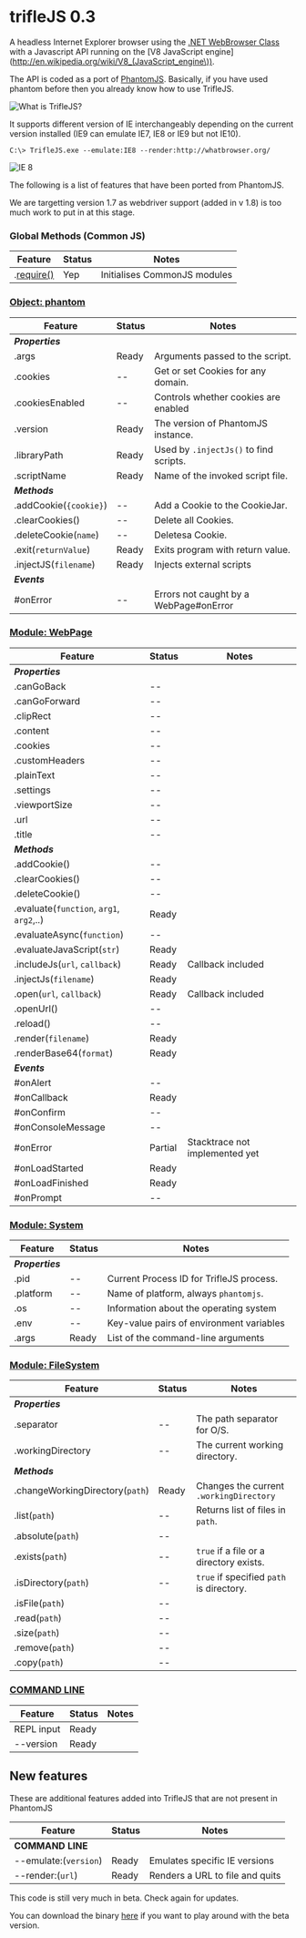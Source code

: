 trifleJS 0.3
=========

A headless Internet Explorer browser using the [.NET WebBrowser Class](http://msdn.microsoft.com/en-us/library/system.windows.forms.webbrowser.aspx) with a Javascript API running on the [V8 JavaScript engine](http://en.wikipedia.org/wiki/V8_(JavaScript_engine\)).

The API is coded as a port of [PhantomJS](http://phantomjs.org). Basically, if you have used phantom before then you already know how to use TrifleJS.

![What is TrifleJS?](https://raw.github.com/sdesalas/trifleJS/master/Docs/What.Is.Trifle.png "What is TrifleJS?")

It supports different version of IE interchangeably depending on the current version installed (IE9 can emulate IE7, IE8 or IE9 but not IE10).

    C:\> TrifleJS.exe --emulate:IE8 --render:http://whatbrowser.org/

![IE 8](https://raw.github.com/sdesalas/trifleJS/master/Docs/whatbrowser.org.IE8.png "Running as IE 8")

The following is a list of features that have been ported from PhantomJS. 

We are targetting version 1.7 as webdriver support (added in v 1.8) is too much work to put in at this stage.

### Global Methods (Common JS)

|Feature                                  | Status   | Notes                                |
|-----------------------------------------|----------|--------------------------------------|
|.[require()](https://github.com/ariya/phantomjs/wiki/API-Reference#function-require)   | Yep      | Initialises CommonJS modules         |

### [Object: phantom](https://github.com/ariya/phantomjs/wiki/API-Reference-phantom)

|Feature                                  | Status   | Notes                                |
|-----------------------------------------|----------|--------------------------------------|
|*__Properties__*                                                                           |
|.args                                    | Ready    | Arguments passed to the script.      |
|.cookies                                 | --       | Get or set Cookies for any domain.   | 
|.cookiesEnabled                          | --       | Controls whether cookies are enabled | 
|.version                                 | Ready    | The version of PhantomJS instance.   | 
|.libraryPath                             | Ready    | Used by `.injectJs()` to find scripts. |
|.scriptName                              | Ready    | Name of the invoked script file.     |
|*__Methods__*                                                                              |
|.addCookie(`{cookie}`)                   | --       | Add a Cookie to the CookieJar.       |
|.clearCookies()                          | --       | Delete all Cookies.                  |
|.deleteCookie(`name`)                    | --       | Deletesa Cookie.                     |
|.exit(`returnValue`)                     | Ready    | Exits program with return value.     |
|.injectJS(`filename`)                    | Ready    | Injects external scripts             |
|*__Events__*                                                                               |
|#onError                                 | --       | Errors not caught by a WebPage#onError |

### [Module: WebPage](https://github.com/ariya/phantomjs/wiki/API-Reference-WebPage)

|Feature                                  | Status   | Notes                                |
|-----------------------------------------|----------|--------------------------------------|
|*__Properties__*                                                                           |
|.canGoBack                               | --       |                                      |
|.canGoForward                            | --       |                                      |
|.clipRect                                | --       |                                      |
|.content                                 | --       |                                      |
|.cookies                                 | --       |                                      |
|.customHeaders                           | --       |                                      |
|.plainText                               | --       |                                      |
|.settings                                | --       |                                      |
|.viewportSize                            | --       |                                      |
|.url                                     | --       |                                      |
|.title                                   | --       |                                      |
|*__Methods__*                                                                             |
|.addCookie()                             | --       |                                     |
|.clearCookies()                          | --       |                                     |
|.deleteCookie()                          | --       |                                     |
|.evaluate(`function`, `arg1`, `arg2`,..) | Ready    |                                      |
|.evaluateAsync(`function`)               | --       |                                     |
|.evaluateJavaScript(`str`)               | Ready    |                                      |
|.includeJs(`url`, `callback`)            | Ready    | Callback included                    |
|.injectJs(`filename`)                    | Ready    |                                      |
|.open(`url`, `callback`)                 | Ready    | Callback included                    |
|.openUrl()                               | --       |                                      |
|.reload()                                | --       |                                      |
|.render(`filename`)                      | Ready    |                                      |
|.renderBase64(`format`)                  | Ready    |                                      |
|*__Events__*                                                                               |
|#onAlert                                 | --       |                                      | 
|#onCallback                              | Ready    |                                      | 
|#onConfirm                               | --       |                                      | 
|#onConsoleMessage                        | --       |                                      | 
|#onError                                 | Partial  | Stacktrace not implemented yet       |
|#onLoadStarted                           | Ready    |                                      |
|#onLoadFinished                          | Ready    |                                      |
|#onPrompt                                | --       |                                      | 

### [Module: System](https://github.com/ariya/phantomjs/wiki/API-Reference-System)

|Feature                                  | Status   | Notes                                |
|-----------------------------------------|----------|--------------------------------------|
|*__Properties__*                                                                           |
|.pid                                     | --       | Current Process ID for TrifleJS process. |
|.platform                                | --       | Name of platform, always `phantomjs`. |
|.os                                      | --       | Information about the operating system |
|.env                                     | --       | Key-value pairs of environment variables |
|.args                                    | Ready    | List of the command-line arguments |

### [Module: FileSystem](https://github.com/ariya/phantomjs/wiki/API-Reference-FileSystem)

|Feature                                  | Status   | Notes                                |
|-----------------------------------------|----------|--------------------------------------|
|*__Properties__*                                                                           |
|.separator                               | --       | The path separator for O/S.          |
|.workingDirectory                        | --       | The current working directory.        |
|*__Methods__*                                                                              |
|.changeWorkingDirectory(`path`)          | Ready    | Changes the current `.workingDirectory` |
|.list(`path`)                            | --       | Returns list of files in `path`.       |
|.absolute(`path`)                        | --       |                                      |
|.exists(`path`)                          | --       | `true` if a file or a directory exists.   |
|.isDirectory(`path`)                     | --       | `true` if specified `path` is directory. |
|.isFile(`path`)                          | --       |                                      |
|.read(`path`)                            | --       |                                      |
|.size(`path`)                            | --       |                                      |
|.remove(`path`)                          | --       |                                      |
|.copy(`path`)                            | --       |                                      |

### [COMMAND LINE](https://github.com/ariya/phantomjs/wiki/API-Reference)

|Feature                                  | Status   | Notes                                |
|-----------------------------------------|----------|--------------------------------------|
|REPL input                               | Ready    |                                      |
|--version                                | Ready    |                                      |

## New features

These are additional features added into TrifleJS that are not present in PhantomJS

|Feature                                  | Status   | Notes                                |
|-----------------------------------------|----------|--------------------------------------|
|**COMMAND LINE**                         |
|--emulate:(`version`)                      | Ready    | Emulates specific IE versions        |
|--render:(`url`)                           | Ready    | Renders a URL to file and quits      | 


This code is still very much in beta. Check again for updates.

You can download the binary [here](https://github.com/sdesalas/trifleJS/raw/master/Build/Binary/TrifleJS.Latest.zip) if you want to play around with the beta version. 
